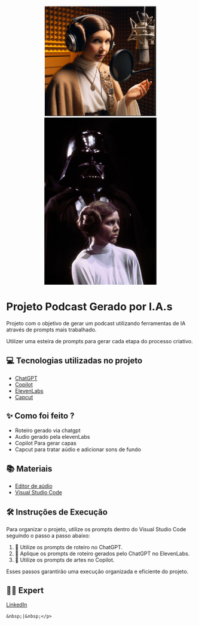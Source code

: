 <p align="center">
<img 
    src="./assets/Princesa_Leia.png"
    width="300"
/>
<img 
    src="./assets/A_Forca.jpg"
    width="300"
/>
</p>

# Projeto Podcast Gerado por I.A.s

Projeto com o objetivo de gerar um podcast utilizando ferramentas de IA através de prompts mais trabalhado.

Utilizer uma esteira de prompts para gerar cada etapa do processo criativo.

## 💻 Tecnologias utilizadas no projeto

- [ChatGPT](https://chat.openai.com/) 
- [Copilot](https://www.bing.com/images/create?FORM=IRPGEN/)
- [ElevenLabs](https://beta.elevenlabs.io/)
- [Capcut](https://www.capcut.com/pt-br/)

## ✨ Como foi feito ?

- Roteiro gerado via chatgpt
- Audio gerado pela elevenLabs
- Copilot Para gerar capas
- Capcut para tratar aúdio e adicionar sons de fundo

## 📚 Materiais

- [Editor de aúdio](https://www.capcut.com/editor?from_page=landing_page&__action_from=picture_V%C3%ADdeos%20profissionais%20em%20minutos,%20n%C3%A3o%20em%20horas.)
- [Visual Studio Code](https://code.visualstudio.com/)


## 🛠️ Instruções de Execução

Para organizar o projeto, utilize os prompts dentro do Visual Studio Code seguindo o passo a passo abaixo:

1. 🤖 Utilize os prompts de roteiro no ChatGPT.
2. 🤖 Aplique os prompts de roteiro gerados pelo ChatGPT no ElevenLabs.
3. 🎨 Utilize os prompts de artes no Copilot.

Esses passos garantirão uma execução organizada e eficiente do projeto.

## 👨‍💻 Expert
    
<p>
    <a 
        href="https://www.linkedin.com/in/rozvania">
        LinkedIn
    </a>
    
   
    &nbsp;|&nbsp;</p>
</p>
<br/><br/>
<p>



